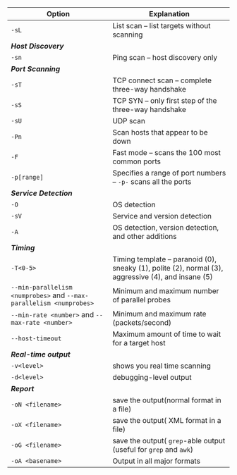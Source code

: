
| Option                                                              | Explanation                                                                                        |
| ------------------------------------------------------------------- | -------------------------------------------------------------------------------------------------- |
| `-sL`                                                               | List scan – list targets without scanning                                                          |
| **_Host Discovery_**                                                |                                                                                                    |
| `-sn`                                                               | Ping scan – host discovery only                                                                    |
| **_Port Scanning_**                                                 |                                                                                                    |
| `-sT`                                                               | TCP connect scan – complete three-way handshake                                                    |
| `-sS`                                                               | TCP SYN – only first step of the three-way handshake                                               |
| `-sU`                                                               | UDP scan                                                                                           |
| `-Pn`                                                               | Scan hosts that appear to be down                                                                  |
| `-F`                                                                | Fast mode – scans the 100 most common ports                                                        |
| `-p[range]`                                                         | Specifies a range of port numbers – `-p-` scans all the ports                                      |
| **_Service Detection_**                                             |                                                                                                    |
| `-O`                                                                | OS detection                                                                                       |
| `-sV`                                                               | Service and version detection                                                                      |
| `-A`                                                                | OS detection, version detection, and other additions                                               |
| **_Timing_**                                                        |                                                                                                    |
| `-T<0-5>`                                                           | Timing template – paranoid (0), sneaky (1), polite (2), normal (3), aggressive (4), and insane (5) |
| `--min-parallelism <numprobes>` and `--max-parallelism <numprobes>` | Minimum and maximum number of parallel probes                                                      |
| `--min-rate <number>` and `--max-rate <number>`                     | Minimum and maximum rate (packets/second)                                                          |
| `--host-timeout`                                                    | Maximum amount of time to wait for a target host                                                   |
| **_Real-time output_**                                              |                                                                                                    |
| `-v<level>`                                                         | shows you real time scanning                                                                       |
| `-d<level>`                                                         | debugging-level output                                                                             |
| **_Report_**                                                        |                                                                                                    |
| `-oN <filename>`                                                    | save the output(normal format in a file)                                                           |
| `-oX <filename>`                                                    | save the output( XML format in a file)                                                             |
| `-oG <filename>`                                                    | save the output( `grep`-able output (useful for `grep` and `awk`)                                  |
| `-oA <basename>`                                                    | Output in all major formats                                                                        |
